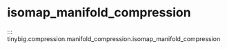 # isomap_manifold_compression

::: tinybig.compression.manifold_compression.isomap_manifold_compression